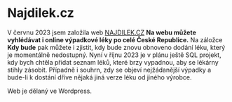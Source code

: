 # Najdilek.cz

V červnu 2023 jsem založila web [NAJDILEK.CZ](https://najdilek.cz/) **Na webu můžete vyhlédávat i online výpadkové léky po celé České Republice.**
Na záložce **Kdy bude** pak můžete i zjistit, kdy bude znovu obnoveno dodání léku, který je momentálně nedostupný.
Nyní v říjnu 2023 je v plánu ještě SQL projekt, kdy bych chtěla přidat seznam léků, které brzy vypadnou, aby se lékárny stihly zásobit. Případně i souhrn, zdy se objeví nejžádanější výpadky a 
bude-li k dostání dříve nějaká jiná verze léku od jiného výrobce.

Web je dělaný ve Wordpress.
